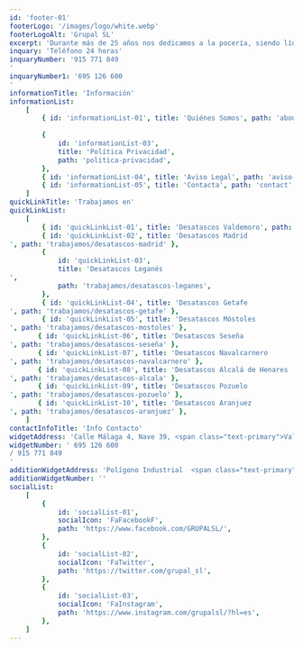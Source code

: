 ```yaml
---
id: 'footer-01'
footerLogo: '/images/logo/white.webp'
footerLogoAlt: 'Grupal SL'
excerpt: 'Durante más de 25 años nos dedicamos a la pocería, siendo líderes entre las mejores empresas de desatascos en Madrid. Ofrecemos no solo los mejores servicios, sino que también somos la empresa de desatrancos más económica de Madrid.'
inquary: 'Teléfono 24 horas'
inquaryNumber: '915 771 849
'
inquaryNumber1: '695 126 600
'
informationTitle: 'Información'
informationList:
    [
        { id: 'informationList-01', title: 'Quiénes Somos', path: 'about' },
        
        {
            id: 'informationList-03',
            title: 'Política Privacidad',
            path: 'politica-privacidad',
        },
        { id: 'informationList-04', title: 'Aviso Legal', path: 'aviso-legal' },
        { id: 'informationList-05', title: 'Contacta', path: 'contact' },
    ]
quickLinkTitle: 'Trabajamos en'
quickLinkList:
    [
        { id: 'quickLinkList-01', title: 'Desatascos Valdemoro', path: 'trabajamos/desatascos-valdemoro' },
        { id: 'quickLinkList-02', title: 'Desatascos Madrid
', path: 'trabajamos/desatascos-madrid' },
        {
            id: 'quickLinkList-03',
            title: 'Desatascos Leganés
',
            path: 'trabajamos/desatascos-leganes',
        },
        { id: 'quickLinkList-04', title: 'Desatascos Getafe
', path: 'trabajamos/desatascos-getafe' },
        { id: 'quickLinkList-05', title: 'Desatascos Móstoles
', path: 'trabajamos/desatascos-mostoles' },
       { id: 'quickLinkList-06', title: 'Desatascos Seseña
', path: 'trabajamos/desatascos-seseña' },
       { id: 'quickLinkList-07', title: 'Desatascos Navalcarnero
', path: 'trabajamos/desatascos-navalcarnero' },
       { id: 'quickLinkList-08', title: 'Desatascos Alcalá de Henares
', path: 'trabajamos/desatascos-alcala' },
       { id: 'quickLinkList-09', title: 'Desatascos Pozuelo
', path: 'trabajamos/desatascos-pozuelo' },
       { id: 'quickLinkList-10', title: 'Desatascos Aranjuez
', path: 'trabajamos/desatascos-aranjuez' },
    ]
contactInfoTitle: 'Info Contacto'
widgetAddress: 'Calle Málaga 4, Nave 39, <span class="text-primary">Valdemoro, Madrid</span>'
widgetNumber: ' 695 126 600
/ 915 771 849
'
additionWidgetAddress: 'Polígono Industrial  <span class="text-primary">La Carrehuela</span>'
additionWidgetNumber: ''
socialList:
    [
        {
            id: 'socialList-01',
            socialIcon: 'FaFacebookF',
            path: 'https://www.facebook.com/GRUPALSL/',
        },
        {
            id: 'socialList-02',
            socialIcon: 'FaTwitter',
            path: 'https://twitter.com/grupal_sl',
        },
        {
            id: 'socialList-03',
            socialIcon: 'FaInstagram',
            path: 'https://www.instagram.com/grupalsl/?hl=es',
        },
    ]
---
```

